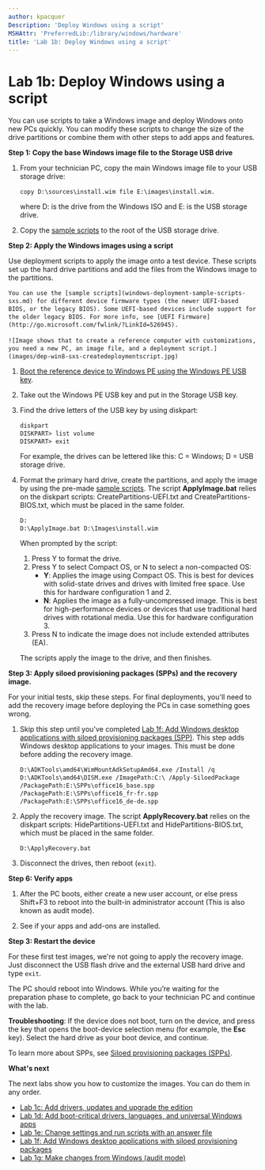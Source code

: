 ```yaml
---
author: kpacquer
Description: 'Deploy Windows using a script'
MSHAttr: 'PreferredLib:/library/windows/hardware'
title: 'Lab 1b: Deploy Windows using a script'
---
```


# Lab 1b: Deploy Windows using a script

You can use scripts to take a Windows image and deploy Windows onto new PCs quickly. You can modify these scripts to change the size of the drive partitions or combine them with other steps to add apps and features. 

**Step 1: Copy the base Windows image file to the Storage USB drive**

1.  From your technician PC, copy the main Windows image file to your USB storage drive:
    ``` syntax
    copy D:\sources\install.wim file E:\images\install.wim.
	```
	where D: is the drive from the Windows ISO and E: is the USB storage drive. 

2.  Copy the [sample scripts](windows-deployment-sample-scripts-sxs.md) to the root of the USB storage drive.

**Step 2: Apply the Windows images using a script**

Use deployment scripts to apply the image onto a test device. These scripts set up the hard drive partitions and add the files from the Windows image to the partitions.

    You can use the [sample scripts](windows-deployment-sample-scripts-sxs.md) for different device firmware types (the newer UEFI-based BIOS, or the legacy BIOS). Some UEFI-based devices include support for the older legacy BIOS. For more info, see [UEFI Firmware](http://go.microsoft.com/fwlink/?LinkId=526945).

    ![Image shows that to create a reference computer with customizations, you need a new PC, an image file, and a deployment script.](images/dep-win8-sxs-createdeploymentscript.jpg)

1.  [Boot the reference device to Windows PE using the Windows PE USB key](install-windows-pe-sxs.md).

2.  Take out the Windows PE USB key and put in the Storage USB key.
	
3.  Find the drive letters of the USB key by using diskpart:

    ``` syntax
    diskpart
    DISKPART> list volume
    DISKPART> exit
    ```

    For example, the drives can be lettered like this: C = Windows; D = USB storage drive.

4.  Format the primary hard drive, create the partitions, and apply the image by using the pre-made [sample scripts](windows-deployment-sample-scripts-sxs.md). The script **ApplyImage.bat** relies on the diskpart scripts: CreatePartitions-UEFI.txt and CreatePartitions-BIOS.txt, which must be placed in the same folder.

    ``` syntax
    D:
    D:\ApplyImage.bat D:\Images\install.wim
    ```

    When prompted by the script: 
    
    1.  Press Y to format the drive.
    2.  Press Y to select Compact OS, or N to select a non-compacted OS:
        -   **Y**: Applies the image using Compact OS. This is best for devices with solid-state drives and drives with limited free space. Use this for hardware configuration 1 and 2.
        -   **N**: Applies the image as a fully-uncompressed image. This is best for high-performance devices or devices that use traditional hard drives with rotational media. Use this for hardware configuration 3.
    3.  Press N to indicate the image does not include extended attributes (EA).

    The scripts apply the image to the drive, and then finishes.

	
**Step 3: Apply siloed provisioning packages (SPPs) and the recovery image.**

For your initial tests, skip these steps. 
For final deployments, you'll need to add the recovery image before deploying the PCs in case something goes wrong.

1.  Skip this step until you've completed [Lab 1f: Add Windows desktop applications with siloed provisioning packages (SPP)](add-desktop-apps-wth-spps-sxs.md). This step adds Windows desktop applications to your images. This must be done before adding the recovery image.
    ```syntax
    D:\ADKTools\amd64\WimMountAdkSetupAmd64.exe /Install /q
    D:\ADKTools\amd64\DISM.exe /ImagePath:C:\ /Apply-SiloedPackage /PackagePath:E:\SPPs\office16_base.spp /PackagePath:E:\SPPs\office16_fr-fr.spp /PackagePath:E:\SPPs\office16_de-de.spp
	```

2. 	Apply the recovery image. The script **ApplyRecovery.bat** relies on the diskpart scripts: HidePartitions-UEFI.txt and HidePartitions-BIOS.txt, which must be placed in the same folder.

	```syntax
	D:\ApplyRecovery.bat
	```

3. Disconnect the drives, then reboot (`exit`).
	
**Step 6: Verify apps**

1.  After the PC boots, either create a new user account, or else press Shift+F3 to reboot into the built-in administrator account (This is also known as audit mode).

2.  See if your apps and add-ons are installed.
	
**Step 3: Restart the device**

For these first test images, we're not going to apply the recovery image. Just disconnect the USB flash drive and the external USB hard drive and type `exit`.

The PC should reboot into Windows. While you’re waiting for the preparation phase to complete, go back to your technician PC and continue with the lab.

**Troubleshooting**: If the device does not boot, turn on the device, and press the key that opens the boot-device selection menu (for example, the **Esc** key). Select the hard drive as your boot device, and continue.

To learn more about SPPs, see [Siloed provisioning packages (SPPs)](siloed-provisioning-packages.md).

**What's next**

The next labs show you how to customize the images. You can do them in any order.
*  [Lab 1c: Add drivers, updates and upgrade the edition](servicing-the-image-with-windows-updates-sxs.md)
*  [Lab 1d: Add boot-critical drivers, languages, and universal Windows apps](add-drivers-langs-universal-apps-sxs.md)
*  [Lab 1e: Change settings and run scripts with an answer file](update-windows-settings-and-scripts-create-your-own-answer-file-sxs.md)
*  [Lab 1f: Add Windows desktop applications with siloed provisioning packages](add-desktop-apps-wth-spps-sxs.md)
*  [Lab 1g: Make changes from Windows (audit mode)](prepare-a-snapshot-of-the-pc-generalize-and-capture-windows-images-blue-sxs.md)
